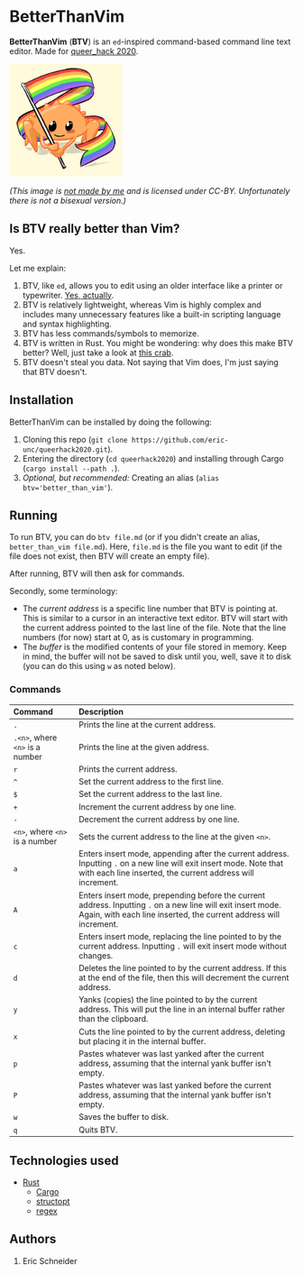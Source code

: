 # BetterThanVim
**BetterThanVim** (**BTV**) is an `ed`-inspired command-based command line text editor. Made for [queer_hack 2020](https://queer-hack.devpost.com/).

<img src="gayrust.jpg" width="200">

_(This image is [not made by me](https://twitter.com/whoisaldeka/status/1165148059484880896) and is licensed under CC-BY. Unfortunately there is not a bisexual version.)_

## Is BTV really better than Vim?
Yes.

Let me explain:
1. BTV, like `ed`, allows you to edit using an older interface like a printer or typewriter. [Yes, actually](https://www.youtube.com/watch?v=8vmOTvRXZ0E).
2. BTV is relatively lightweight, whereas Vim is highly complex and includes many unnecessary features like a built-in scripting language and syntax highlighting.
3. BTV has less commands/symbols to memorize.
4. BTV is written in Rust. You might be wondering: why does this make BTV better? Well, just take a look at [this crab](https://www.rustacean.net/).
5. BTV doesn't steal you data. Not saying that Vim does, I'm just saying that BTV doesn't.

## Installation
BetterThanVim can be installed by doing the following:
1. Cloning this repo (`git clone https://github.com/eric-unc/queerhack2020.git`).
2. Entering the directory (`cd queerhack2020`) and installing through Cargo (`cargo install --path .`).
3. _Optional, but recommended:_ Creating an alias (`alias btv='better_than_vim'`).

## Running
To run BTV, you can do `btv file.md` (or if you didn't create an alias, `better_than_vim file.md`). Here, `file.md` is the file you want to edit (if the file does not exist, then BTV will create an empty file).

After running, BTV will then ask for commands.

Secondly, some terminology:
* The _current address_ is a specific line number that BTV is pointing at. This is similar to a cursor in an interactive text editor. BTV will start with the current address pointed to the last line of the file. Note that the line numbers (for now) start at 0, as is customary in programming.
* The _buffer_ is the modified contents of your file stored in memory. Keep in mind, the buffer will not be saved to disk until you, well, save it to disk (you can do this using `w` as noted below).

### Commands
| Command | Description
| :------ | :------
| `.` | Prints the line at the current address.
| `.<n>`, where `<n>` is a number | Prints the line at the given address.
| `r` | Prints the current address.
| `^` | Set the current address to the first line.
| `$` | Set the current address to the last line.
| `+` | Increment the current address by one line.
| `-` | Decrement the current address by one line.
| `<n>`, where `<n>` is a number | Sets the current address to the line at the given `<n>`.
| `a` | Enters insert mode, appending after the current address. Inputting `.` on a new line will exit insert mode. Note that with each line inserted, the current address will increment.
| `A` | Enters insert mode, prepending before the current address. Inputting `.` on a new line will exit insert mode. Again, with each line inserted, the current address will increment.
| `c` | Enters insert mode, replacing the line pointed to by the current address. Inputting `.` will exit insert mode without changes.
| `d` | Deletes the line pointed to by the current address. If this at the end of the file, then this will decrement the current address.
| `y` | Yanks (copies) the line pointed to by the current address. This will put the line in an internal buffer rather than the clipboard.
| `x` | Cuts the line pointed to by the current address, deleting but placing it in the internal buffer.
| `p` | Pastes whatever was last yanked after the current address, assuming that the internal yank buffer isn't empty.
| `P` | Pastes whatever was last yanked before the current address, assuming that the internal yank buffer isn't empty.
| `w` | Saves the buffer to disk.
| `q` | Quits BTV.

## Technologies used
* [Rust](https://github.com/rust-lang/rust)
  * [Cargo](https://github.com/rust-lang/cargo)
  * [structopt](https://github.com/TeXitoi/structopt)
  * [regex](https://github.com/rust-lang/regex)

## Authors
1. Eric Schneider
